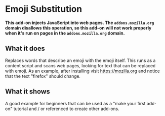 # Emoji Substitution

**This add-on injects JavaScript into web pages. The `addons.mozilla.org` domain disallows this operation, so this add-on will not work properly when it's run on pages in the `addons.mozilla.org` domain.**

## What it does

Replaces words that describe an emoji with the emoji itself. This runs as a content script and scans web pages, looking for text that can be replaced with emoji. As an example, after installing visit https://mozilla.org and notice that the text "firefox" should change.

## What it shows

A good example for beginners that can be used as a "make your first add-on" tutorial and / or referenced to create other add-ons.
